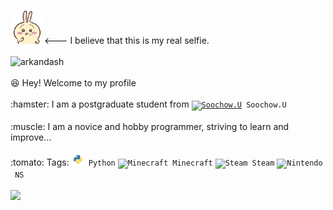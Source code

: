 <p align="left">
  <img src="https://github.com/umarurize/umaru-cdn/blob/main/images/usagi.gif" width="50px"> <--- I believe that this is my real selfie.
  <br />
  <br /><img src="https://komarev.com/ghpvc/?username=umarurize&label=Visitor&color=0969DA&style=flat" alt="arkandash" />
  <br />
  <br />😆 Hey! Welcome to my profile
  <br />
    <br />:hamster: I am a postgraduate student from <code><a href="https://www.suda.edu.cn/"><img height="20" src="https://github.com/umarurize/umaru-cdn/blob/main/images/soochowU.ico" alt="Soochow.U" /></a>&nbsp;Soochow.U</code>
    <br />
    <br />:muscle: I am a novice and hobby programmer, striving to learn and improve...
    <br />
    <br />:tomato: Tags: <code><img height="20" src="https://raw.githubusercontent.com/github/explore/80688e429a7d4ef2fca1e82350fe8e3517d3494d/topics/python/python.png" alt="python" /></a>&nbsp;Python</code>
    <code><img height="20" src="https://github.com/umarurize/umaru-cdn/blob/main/images/minecraft.net.ico" alt="Minecraft" /></a>&nbsp;Minecraft</code>
    <code><img height="20" src="https://github.com/umarurize/umaru-cdn/blob/main/images/steam.ico" alt="Steam" /></a>&nbsp;Steam</code>
    <code><img height="20" src="https://github.com/umarurize/umaru-cdn/blob/main/images/nintendo.ico" alt="Nintendo" /></a>&nbsp;NS</code>
    <br />
    <br /><img src="https://github-readme-stats.vercel.app/api/top-langs/?username=umarurize&layout=pie&url=https://github.com/umarurize/github-readme-stats">
</p>


